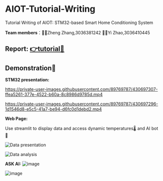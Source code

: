 # AIOT-Tutorial-Writing
Tutorial Writing of AIOT: STM32-based Smart Home Conditioning System

**Team members**：👨‍💻Zheng Zhang,3036381242 👩‍💻Yi Zhao,3036410445
## Report: [👉tutorial👀](https://github.com/Yeyeyolo/AIOT-Tutorial-Writing/blob/main/tutorial.md)

## Demonstration🎥

**STM32 presentation:**

https://private-user-images.githubusercontent.com/89769787/430697307-ffea5261-377e-4522-b60a-8c8986d9785d.mp4

https://private-user-images.githubusercontent.com/89769787/430697296-1d1546d8-e5c5-41a7-be94-d6fc0d1debd2.mp4


**Web Page:**

Use streamlit to display data and access dynamic temperatures🌡 and AI bot🤖


![Data presentation](https://github.com/user-attachments/assets/5d5919a6-6047-4c12-bba4-e280dccd8ee9)


![Data analysis](https://github.com/user-attachments/assets/19058c67-4dc0-4af5-9cca-627ef1b9b027)

**ASK AI:**
![image](https://github.com/user-attachments/assets/3cb3949f-fcb4-4827-8740-38b59a5cc2c4)

![image](https://github.com/user-attachments/assets/898db74b-e997-4308-8c26-0f7074580f99)
